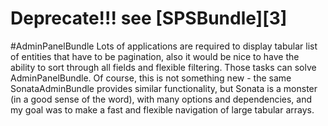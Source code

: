 # Deprecate!!! see [SPSBundle][3]
#AdminPanelBundle
Lots of applications are required to display tabular list of entities that have to be pagination,
also it would be nice to have the ability to sort through all fields and flexible filtering.
Those tasks can solve AdminPanelBundle.
Of course, this is not something new - the same SonataAdminBundle provides similar functionality,
but Sonata is a monster (in a good sense of the word), with many options and dependencies,
and my goal was to make a fast and flexible navigation of large tabular arrays.
